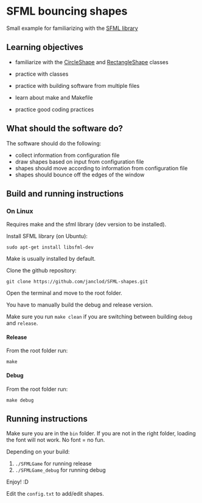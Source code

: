 # SFML bouncing shapes

Small example for familiarizing with the [SFML library](www.sfml-dev.org/)

## Learning objectives

* familiarize with the [CircleShape](https://www.sfml-dev.org/documentation/2.5.1/classsf_1_1CircleShape.php) and [RectangleShape](https://www.sfml-dev.org/documentation/2.5.1/classsf_1_1RectangleShape.php) classes

* practice with classes
* practice with building software from multiple files
* learn about make and Makefile
* practice good coding practices

## What should the software do?

The software should do the following:

* collect information from configuration file
* draw shapes based on input from configuration file
* shapes should move according to information from configuration file
* shapes should bounce off the edges of the window

## Build and running instructions

### On Linux

Requires make and the sfml library (dev version to be installed).

Install SFML library (on Ubuntu):

`sudo apt-get install libsfml-dev`

Make is usually installed by default.

Clone the github repository:

`git clone https://github.com/janclod/SFML-shapes.git`

Open the terminal and move to the root folder.

You have to manually build the debug and release version.

Make sure you run `make clean` if you are switching between building `debug` and `release`.

#### Release

From the root folder run:

`make`

#### Debug

From the root folder run:

`make debug`

## Running instructions

Make sure you are in the `bin` folder. If you are not in the right folder, loading the font will not work. No font = no fun.

Depending on your build:

1. `./SFMLGame` for running release
2. `./SFMLGame_debug` for running debug

Enjoy! :D

Edit the `config.txt` to add/edit shapes.
